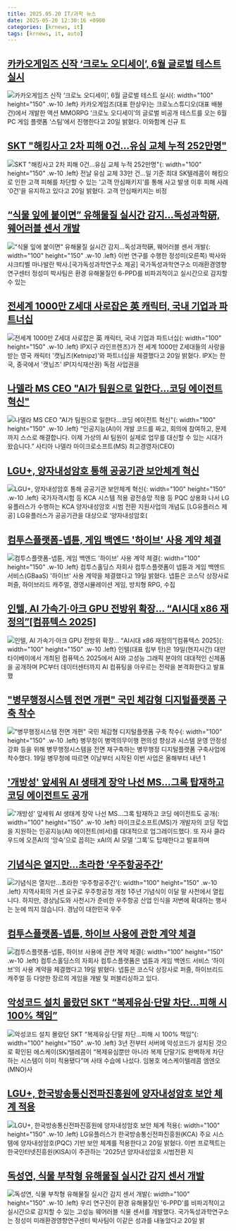```yaml
---
title: 2025.05.20 IT/과학 뉴스
date: 2025-05-20 12:30:16 +0900
categories: [krnews, it]
tags: [krnews, it, auto]
---
```

## [카카오게임즈 신작 ‘크로노 오디세이’, 6월 글로벌 테스트 실시](https://n.news.naver.com/mnews/article/009/0005495386)

![카카오게임즈 신작 ‘크로노 오디세이’, 6월 글로벌 테스트 실시](https://mimgnews.pstatic.net/image/origin/009/2025/05/20/5495386.jpg?type=nf220_150){: width="100" height="150" .w-10 .left}
카카오게임즈(대표 한상우)는 크로노스튜디오(대표 배봉건)에서 개발한 액션 MMORPG ‘크로노 오디세이’의 글로벌 비공개 테스트를 오는 6월 PC 게임 플랫폼 ‘스팀’에서 진행한다고 20일 밝혔다. 이와함께 신규 트

## [SKT "해킹사고 2차 피해 0건…유심 교체 누적 252만명"](https://n.news.naver.com/mnews/article/001/0015399504)

![SKT "해킹사고 2차 피해 0건…유심 교체 누적 252만명"](https://mimgnews.pstatic.net/image/origin/001/2025/05/20/15399504.jpg?type=nf220_150){: width="100" height="150" .w-10 .left}
전날 유심 교체 33만 건…일 기준 최대 SK텔레콤이 해킹으로 인한 고객 피해를 차단할 수 있는 '고객 안심패키지'를 통해 사고 발생 이후 피해 사례 '0건'을 유지하고 있다고 20일 밝혔다. 고객 안심패키지는 비정

## [“식물 잎에 붙이면” 유해물질 실시간 감지…독성과학硏, 웨어러블 센서 개발](https://n.news.naver.com/mnews/article/016/0002473539)

![“식물 잎에 붙이면” 유해물질 실시간 감지…독성과학硏, 웨어러블 센서 개발](https://mimgnews.pstatic.net/image/origin/016/2025/05/20/2473539.jpg?type=nf220_150){: width="100" height="150" .w-10 .left}
이번 연구를 수행한 정성미(오른쪽) 박사와 샤크티벨 마나발란 박사.[국가독성과학연구소 제공] 국가독성과학연구소 미래환경영향연구센터 정성미 박사팀은 환경 유해물질인 6-PPD를 비파괴적이고 실시간으로 감지할 수 있는

## [전세계 1000만 Z세대 사로잡은 英 캐릭터, 국내 기업과 파트너십](https://n.news.naver.com/mnews/article/008/0005196421)

![전세계 1000만 Z세대 사로잡은 英 캐릭터, 국내 기업과 파트너십](https://mimgnews.pstatic.net/image/origin/008/2025/05/20/5196421.jpg?type=nf220_150){: width="100" height="150" .w-10 .left}
IPX(구 라인프렌즈)가 전 세계 1000만 Z세대들의 사랑을 받는 영국 캐릭터 '캣닙즈(Ketnipz)'와 파트너십을 체결했다고 20일 밝혔다. IPX는 한국, 중국에서 '캣닙즈' IP(지식재산권) 독점 사업권을

## [나델라 MS CEO "AI가 팀원으로 일한다…코딩 에이전트 혁신"](https://n.news.naver.com/mnews/article/018/0006018564)

![나델라 MS CEO "AI가 팀원으로 일한다…코딩 에이전트 혁신"](https://mimgnews.pstatic.net/image/origin/018/2025/05/20/6018564.jpg?type=nf220_150){: width="100" height="150" .w-10 .left}
“인공지능(AI)이 개발 코드를 짜고, 회의에 참여하고, 문제까지 스스로 해결합니다. 이제 가상의 AI 팀원이 실제로 업무를 대신할 수 있는 시대가 왔습니다.” 사티아 나델라 마이크로소프트(MS) 최고경영자(CEO)

## [LGU+, 양자내성암호 통해 공공기관 보안체계 혁신](https://n.news.naver.com/mnews/article/016/0002473697)

![LGU+, 양자내성암호 통해 공공기관 보안체계 혁신](https://mimgnews.pstatic.net/image/origin/016/2025/05/20/2473697.jpg?type=nf220_150){: width="100" height="150" .w-10 .left}
국가자격시험 등 KCA 시스템 적용 광전송망 적용 등 PQC 상용화 나서 LG유플러스가 수행하는 KCA 양자내성암호 시범 전환 지원사업의 개념도 [LG유플러스 제공] LG유플러스가 공공기관을 대상으로 ‘양자내성암호(

## [컴투스플랫폼-넵튠, 게임 백엔드 '하이브' 사용 계약 체결](https://n.news.naver.com/mnews/article/003/0013250479)

![컴투스플랫폼-넵튠, 게임 백엔드 '하이브' 사용 계약 체결](https://mimgnews.pstatic.net/image/origin/003/2025/05/19/13250479.jpg?type=nf220_150){: width="100" height="150" .w-10 .left}
컴투스홀딩스 자회사 컴투스플랫폼이 넵튠과 게임 백엔드 서비스(GBaaS) '하이브' 사용 계약을 체결했다고 19일 밝혔다. 넵튠은 코스닥 상장사로 퍼즐, 하이브리드 캐주얼, 경영시뮬레이션 게임, 방치형 RPG, 수집

## [인텔,  AI 가속기·아크 GPU 전방위 확장… “AI시대 x86 재정의”[컴퓨텍스 2025]](https://n.news.naver.com/mnews/article/138/0002196893)

![인텔,  AI 가속기·아크 GPU 전방위 확장… “AI시대 x86 재정의”[컴퓨텍스 2025]](https://mimgnews.pstatic.net/image/origin/138/2025/05/19/2196893.jpg?type=nf220_150){: width="100" height="150" .w-10 .left}
인텔(대표 립부 탄)은 19일(현지시간) 대만 타이베이에서 개최된 컴퓨텍스 2025에서 AI와 고성능 그래픽 분야의 대대적인 신제품을 공개하며 PC부터 데이터센터까지 AI 컴퓨팅을 아우르는 전략을 본격화한다고 발표했

## ["병무행정시스템 전면 개편" 국민 체감형 디지털플랫폼 구축 착수](https://n.news.naver.com/mnews/article/014/0005351640)

!["병무행정시스템 전면 개편" 국민 체감형 디지털플랫폼 구축 착수](https://mimgnews.pstatic.net/image/origin/014/2025/05/19/5351640.jpg?type=nf220_150){: width="100" height="150" .w-10 .left}
병무청이 병역의무이행 편의성 향상과 시스템 운영 안정성 강화 등을 위해 병무행정시스템을 전면 재구축하는 병무행정 디지털플랫폼 구축사업에 착수했다. 19일 병무청에 따르면 이날부터 시작된 이번 사업은 올해부터 내년 1

## ['개방성' 앞세워 AI 생태계 장악 나선 MS…그록 탑재하고 코딩 에이전트도 공개](https://n.news.naver.com/mnews/article/015/0005133970)

!['개방성' 앞세워 AI 생태계 장악 나선 MS…그록 탑재하고 코딩 에이전트도 공개](https://mimgnews.pstatic.net/image/origin/015/2025/05/20/5133970.jpg?type=nf220_150){: width="100" height="150" .w-10 .left}
마이크로소프트(MS)가 개발자의 코딩 작업을 지원하는 인공지능(AI) 에이전트(비서)를 대대적으로 업그레이드했다. 또 자사 클라우드에 오픈AI의 ‘앙숙’으로 꼽히는 xAI의 AI 모델 ‘그록’도 탑재한다고 발표하며

## [기념식은 열지만…초라한 ‘우주항공주간’](https://n.news.naver.com/mnews/article/056/0011954343)

![기념식은 열지만…초라한 ‘우주항공주간’](https://mimgnews.pstatic.net/image/origin/056/2025/05/19/11954343.jpg?type=nf220_150){: width="100" height="150" .w-10 .left}
지역사회의 거센 요구로 우주항공청 개청 1주년 기념식이 이달 말 사천에서 열립니다. 하지만, 경상남도와 사천시가 준비한 우주항공 산업 인식을 저변에 확대하는 행사는 눈에 띄지 않습니다. 경남이 대한민국 우주

## [컴투스플랫폼-넵튠, 하이브 사용에 관한 계약 체결](https://n.news.naver.com/mnews/article/005/0001777306)

![컴투스플랫폼-넵튠, 하이브 사용에 관한 계약 체결](https://mimgnews.pstatic.net/image/origin/005/2025/05/19/1777306.jpg?type=nf220_150){: width="100" height="150" .w-10 .left}
컴투스홀딩스의 자회사 컴투스플랫폼은 넵튠과 게임 백엔드 서비스 ‘하이브’의 사용 계약을 체결했다고 19일 밝혔다. 넵튠은 코스닥 상장사로 퍼즐, 하이브리드 캐주얼 등 다양한 장르의 게임을 개발 및 퍼블리싱하고 있다.

## [악성코드 설치 몰랐던 SKT “복제유심·단말 차단…피해 시 100% 책임”](https://n.news.naver.com/mnews/article/028/0002746702)

![악성코드 설치 몰랐던 SKT “복제유심·단말 차단…피해 시 100% 책임”](https://mimgnews.pstatic.net/image/origin/028/2025/05/20/2746702.jpg?type=nf220_150){: width="100" height="150" .w-10 .left}
3년 전부터 서버에 악성코드가 설치된 것으로 확인된 에스케이(SK)텔레콤이 “복제유심뿐만 아니라 복제 단말기도 완벽하게 차단하는 시스템이 이미 적용됐다”며 사태 수습에 나섰다. 임봉호 에스케이텔레콤 엠엔오(MNO)사

## [LGU+, 한국방송통신전파진흥원에 양자내성암호 보안 체계 적용](https://n.news.naver.com/mnews/article/001/0015399052)

![LGU+, 한국방송통신전파진흥원에 양자내성암호 보안 체계 적용](https://mimgnews.pstatic.net/image/origin/001/2025/05/20/15399052.jpg?type=nf220_150){: width="100" height="150" .w-10 .left}
LG유플러스가 한국방송통신전파진흥원(KCA) 주요 시스템에 양자내성암호(PQC) 기반 보안 체계를 적용한다고 20일 밝혔다. 이번 프로젝트는 한국인터넷진흥원(KISA)이 주관하는 '2025년 양자내성암호 시범전환 지

## [독성연, 식물 부착형 유해물질 실시간 감지 센서 개발](https://n.news.naver.com/mnews/article/030/0003314025)

![독성연, 식물 부착형 유해물질 실시간 감지 센서 개발](https://mimgnews.pstatic.net/image/origin/030/2025/05/20/3314025.jpg?type=nf220_150){: width="100" height="150" .w-10 .left}
우리 연구진이 환경 유해물질인 '6-PPD'를 비파괴적이고 실시간으로 감지할 수 있는 고성능 웨어러블 식물 센서를 개발했다. 국가독성과학연구소는 정성미 미래환경영향연구센터 박사팀이 이같은 성과를 내놓았다고 20일 밝

